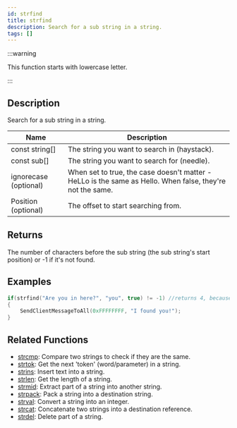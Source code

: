 ```yaml
---
id: strfind
title: strfind
description: Search for a sub string in a string.
tags: []
---
```


:::warning

This function starts with lowercase letter.

:::

## Description

Search for a sub string in a string.

| Name                  | Description                                                                                               |
| --------------------- | --------------------------------------------------------------------------------------------------------- |
| const string[]        | The string you want to search in (haystack).                                                              |
| const sub[]           | The string you want to search for (needle).                                                               |
| ignorecase (optional) | When set to true, the case doesn't matter - HeLLo is the same as Hello. When false, they're not the same. |
| Position (optional)   | The offset to start searching from.                                                                       |

## Returns

The number of characters before the sub string (the sub string's start position) or -1 if it's not found.

## Examples

```c
if(strfind("Are you in here?", "you", true) != -1) //returns 4, because the start of 'you' (y) is at index 4 in the string
{
    SendClientMessageToAll(0xFFFFFFFF, "I found you!");
}
```

## Related Functions

- [strcmp](../functions/strcmp): Compare two strings to check if they are the same.
- [strtok](../functions/strtok): Get the next 'token' (word/parameter) in a string.
- [strins](../function/strins): Insert text into a string.
- [strlen](../function/strlen): Get the length of a string.
- [strmid](../functions/strmid): Extract part of a string into another string.
- [strpack](../functions/strpack): Pack a string into a destination string.
- [strval](../functions/strval): Convert a string into an integer.
- [strcat](../functions/strcat): Concatenate two strings into a destination reference.
- [strdel](../functions/strdel): Delete part of a string.